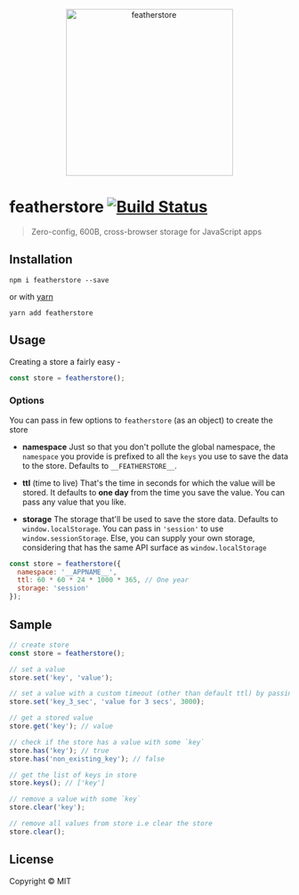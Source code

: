 <p align="center">
  <img src="https://i.imgur.com/l67acQe.png" height="300" alt="featherstore">  
</p>

# featherstore [![Build Status](https://travis-ci.com/ApolloStationIO/featherstore.svg?branch=master)](https://travis-ci.com/ApolloStationIO/featherstore)

> Zero-config, 600B, cross-browser storage for JavaScript apps

## Installation

`npm i featherstore --save`

or with [yarn](https://yarnpkg.com)

`yarn add featherstore`

## Usage

Creating a store a fairly easy -

```javascript
const store = featherstore();
```

### Options

You can pass in few options to `featherstore` (as an object) to create the store

- **namespace**
  Just so that you don't pollute the global namespace, the `namespace` you provide is prefixed to all the `keys` you use to save the data to the store. Defaults to `__FEATHERSTORE__`.

- **ttl** (time to live)
  That's the time in seconds for which the value will be stored. It defaults to **one day** from the time you save the value. You can pass any value that you like.

- **storage**
  The storage that'll be used to save the store data. Defaults to `window.localStorage`. You can pass in `'session'` to use `window.sessionStorage`. Else, you can supply your own storage, considering that has the same API surface as `window.localStorage`

```javascript
const store = featherstore({
  namespace: '__APPNAME__',
  ttl: 60 * 60 * 24 * 1000 * 365, // One year
  storage: 'session'
});
```

## Sample

```javascript
// create store
const store = featherstore();

// set a value
store.set('key', 'value');

// set a value with a custom timeout (other than default ttl) by passing ttl as third argument
store.set('key_3_sec', 'value for 3 secs', 3000);

// get a stored value
store.get('key'); // value

// check if the store has a value with some `key`
store.has('key'); // true
store.has('non_existing_key'); // false

// get the list of keys in store
store.keys(); // ['key']

// remove a value with some `key`
store.clear('key');

// remove all values from store i.e clear the store
store.clear();
```

## License

Copyright © MIT
